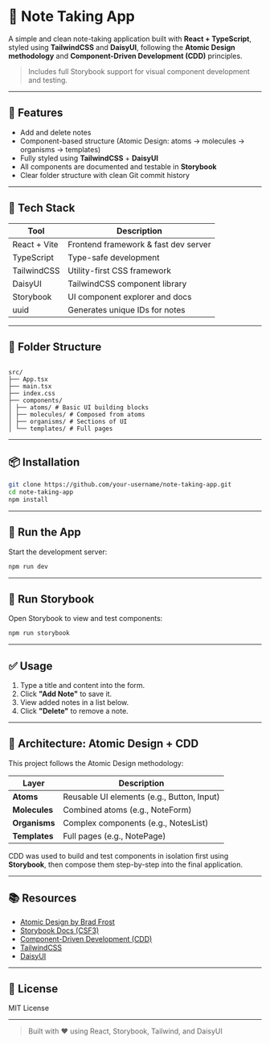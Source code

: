 # 📝 Note Taking App

A simple and clean note-taking application built with **React + TypeScript**, styled using **TailwindCSS** and **DaisyUI**, following the **Atomic Design methodology** and **Component-Driven Development (CDD)** principles.

> Includes full Storybook support for visual component development and testing.

---

## 🚀 Features

- Add and delete notes
- Component-based structure (Atomic Design: atoms → molecules → organisms → templates)
- Fully styled using **TailwindCSS** + **DaisyUI**
- All components are documented and testable in **Storybook**
- Clear folder structure with clean Git commit history

---

## 🧱 Tech Stack

| Tool         | Description                          |
| ------------ | ------------------------------------ |
| React + Vite | Frontend framework & fast dev server |
| TypeScript   | Type-safe development                |
| TailwindCSS  | Utility-first CSS framework          |
| DaisyUI      | TailwindCSS component library        |
| Storybook    | UI component explorer and docs       |
| uuid         | Generates unique IDs for notes       |

---

## 📁 Folder Structure

```

src/
├── App.tsx
├── main.tsx
├── index.css
├── components/
│ ├── atoms/ # Basic UI building blocks
│ ├── molecules/ # Composed from atoms
│ ├── organisms/ # Sections of UI
│ └── templates/ # Full pages

```

---

## 📦 Installation

```bash
git clone https://github.com/your-username/note-taking-app.git
cd note-taking-app
npm install
```

---

## 🧪 Run the App

Start the development server:

```bash
npm run dev
```

---

## 📘 Run Storybook

Open Storybook to view and test components:

```bash
npm run storybook
```

---

## ✅ Usage

1. Type a title and content into the form.
2. Click **"Add Note"** to save it.
3. View added notes in a list below.
4. Click **"Delete"** to remove a note.

---

## 🧠 Architecture: Atomic Design + CDD

This project follows the Atomic Design methodology:

| Layer         | Description                                |
| ------------- | ------------------------------------------ |
| **Atoms**     | Reusable UI elements (e.g., Button, Input) |
| **Molecules** | Combined atoms (e.g., NoteForm)            |
| **Organisms** | Complex components (e.g., NotesList)       |
| **Templates** | Full pages (e.g., NotePage)                |

CDD was used to build and test components in isolation first using **Storybook**, then compose them step-by-step into the final application.

---

## 📚 Resources

- [Atomic Design by Brad Frost](https://bradfrost.com/blog/post/atomic-web-design/)
- [Storybook Docs (CSF3)](https://storybook.js.org/docs/get-started/frameworks/react-vite?renderer=react)
- [Component-Driven Development (CDD)](https://www.componentdriven.org/)
- [TailwindCSS](https://tailwindcss.com/)
- [DaisyUI](https://daisyui.com/)

---

## 📜 License

MIT License

---

> Built with ❤️ using React, Storybook, Tailwind, and DaisyUI
